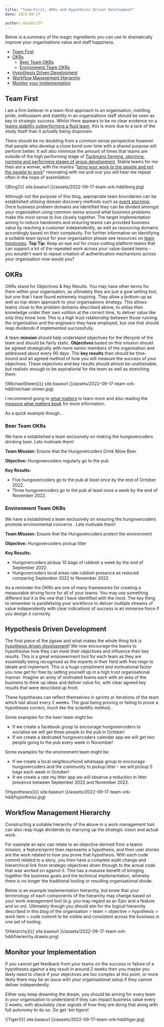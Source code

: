 ```yaml
---
title: "Team-First, OKRs and Hypothesis Driven Development"
date: 2022-09-17

author: dataGriff
---
```


Below is a summary of the magic ingredients you can use to dramatically improve your organisations value and staff happiness.

- [Team First](#team-first)
- [OKRs](#okrs)
  - [Beer Team OKRs](#beer-team-okrs)
  - [Environment Team OKRs](#environment-team-okrs)
- [Hypothesis Driven Development](#hypothesis-driven-development)
- [Workflow Management Hierarchy](#workflow-management-hierarchy)
- [Monitor your Implementation](#monitor-your-implementation)

## Team First

I am a firm believer in a team-first approach to an organisation, instilling pride, enthusiasm and stability in an organisations staff should be seen as key to strategic success. Whilst there appears to be no clear evidence on a [teams stability outperforming a fluid team](https://www.scrum.org/resources/blog/depth-stable-or-fluid-teams-what-does-science-say), this is more due to a lack of the study itself than it actually being disproven.

There should be no doubting from a common sense perspective however that people who develop a close bond over time with a shared purpose will perform better. It will also minimize the amount of times that teams are outside of the high performing stage of [Tuckmans forming, storming, norming and performing stages of group development](https://en.wikipedia.org/wiki/Tuckman%27s_stages_of_group_development). Stable teams for me then are a winner, with the mantra "[bring your work to the people and not the people to work](https://medium.com/organize-agile/from-project-teams-to-stable-agile-teams-5934c271a8fc)" resonating with me and one you will hear me repeat often in the hope of assimilation.

![Borg]({{ site.baseurl }}/assets/2022-09-17-team-ork-hdd/borg.jpg)

Although not the purpose of this blog, appropriate team boundaries can be established utilising domain discovery methods such as [event storming](https://www.eventstorming.com/). Once business problem domains are identified they can be divided amongst your organisation using common sense around what business problems make the most sense to live closely together. The target implementation aiming to reduce handovers and ensuring teams can provided business value by reaching a customer independently, as well as resourcing domains accordingly based on their complexity. For further information on identifying a suitable team layout for your organisation please see resources on  [team topologies](https://teamtopologies.com/). **Top Tip:** Keep an eye out for cross-cutting platform teams that can support a lot of the repeated work across your value-based teams - you wouldn't want to repeat creation of authentication mechanisms across your organisation now would you?

## OKRs

OKRs stand for Objectives & Key Results. You may have other terms for them within your organisation, as ultimately they are just a goal setting tool, but one that I have found extremely inspiring. They allow a bottom-up as well as top-down approach to your organisations strategy. This allows teams close to the problem domains described above, to utilise their knowledge under their own volition at the correct time, to deliver value like only they know how. This is a high trust relationship between those running the organisation and the engineers they have employed, but one that should reap dividends if implemented successfully.  

A team **mission** should help understand objectives for the lifecycle of the team and should be fairly static. **Objectives** based on this mission should be agreed strategically with more senior members of the organisation and addressed about every 90 days. The **key results** then should be time-bound and an agreed method of how you will measure the success of your objectives. These objectives and key results should almost be unattainable, but realistic enough to be aspirational for the team as well as stretching them.

![MichaelSheen]({{ site.baseurl }}/assets/2022-09-17-team-ork-hdd/michael-sheen.jpg)

I recommend going to [what matters](https://www.whatmatters.com/) to learn more and also reading the [measure what matters book](https://www.amazon.co.uk/Measure-What-Matters-Simple-Drives/dp/024134848X) for more information.

As a quick example though...

### Beer Team OKRs

We have a established a team exclusively on making the hungovercoders drinking beer. Lets motivate them!

**Team Mission:** Ensure that the Hungovercoders Drink More Beer

**Objective:** Hungovercoders regularly go to the pub

**Key Results:**

- Five hungovercoders go to the pub at least once by the end of October 2022.
- Three hungovercoders go to the pub at least once a week by the end of November 2022.

### Environment Team OKRs

We have a established a team exclusively on ensuring the hungovercoders promote environmental concerns
. Lets motivate them!

**Team Mission:** Ensure that the Hungovercoders protect the environment 

**Objective:** Hungovercoders pickup litter

**Key Results:**

- Hungovercoders pickup 10 bags of rubbish a week by the end of September 2022.
- Hungovercoders local areas rate rubbish presence as reduced comparing September 2022 to November 2022.

As a reminder the OKRs are one of many frameworks for creating a measurable driving force for all of your teams. You may use something different but it is the one that I have identified with the most. The key thing to remember is parallelising your workforce to deliver multiple streams of value independently with clear indications of success is an immense force if you design it correctly.

## Hypothesis Driven Development

The final piece of the jigsaw and what makes the whole thing tick is [hypothesis driven development](https://www.thoughtworks.com/insights/articles/how-implement-hypothesis-driven-development)! We now encourage the teams to hypothesise how they can meet their objectives and influence their key results. This is a great empowerment tool for each team as they are essentially being recognised as the experts in their field with free reign to ideate and implement. This is a huge compliment and motivational factor you now get for free by setting yourself up in a high trust organisational manner. Imagine an army of motivated teams each with an area of the business to think up ideas and deliver value for, with clear agreed key results that were described up front.

These hypotheses can reflect themselves in sprints or iterations of the team which last about every 2 weeks. The goal being proving or failing to prove a hypotheses correct, much like the scientific method.

Some examples for the beer team might be:

- If we create a facebook group to encourage hungovercoders to socialise we will get three people to the pub in October!
- If we create a dedicated hungovercoders calendar app we will get two people going to the pub every week in November!

Some examples for the environment team might be:

- If we create a local neighbourhood whatsapp group to encourage hungovercoders and the community to pickup litter - we will pickup 5 bags each week in October!
- If we create a rate my litter app we will observe a reduction in litter presence between September 2022 and November 2022.

![Hypotheses]({{ site.baseurl }}/assets/2022-09-17-team-ork-hdd/hypothesis.jpg)

## Workflow Management Hierarchy

Constructing a suitable hierarchy of the above in a work management tool can also reap huge dividends by marrying up the strategic vision and actual work.

For example an epic can relate to an objective derived from a teams mission, a feature/sprint then represents a hypothesis, and then user stories are the work related to how you prove that hypothesis. With each code commit related to a story, you then have a complete audit change and hierarchical link from strategic objectives down through to the actual code that was worked on against it. This has a massive benefit of bringing together the business goals and the technical implementation, whereby there is no longer the traditional tooling or resulting organisational divide.

Below is an example implementation hierarchy, but know that your terminology of each components of the hierarchy may change based on your work management tool (e.g. you may regard as an Epic and a feature and so on). Ultimately though you should aim for the logical hierarchy described in this blog of the organisation > team > objective > hypothesis > work item > code commit to be visible and consistent across the business in one set of tooling.

![Hierarchy]({{ site.baseurl }}/assets/2022-09-17-team-ork-hdd/hierarchy.drawio.png)

## Monitor your Implementation

If you cannot get feedback from your teams on the success or failure of a hypotheses against a key result in around 2 weeks then you maybe you likely need to check if your objectives are too complex at this point, or more likely there may be an issue with your organisational setup if they cannot deliver independently. 

Either way keep dreaming the dream, you should be aiming for every team in your organisation to understand if they can impact business value every 2 weeks, with absolutely clear signals of how they are doing that along with full autonomy to do so. Go get 'em tigers!

![Tiger]({{ site.baseurl }}/assets/2022-09-17-team-ork-hdd/tiger.jpg)
